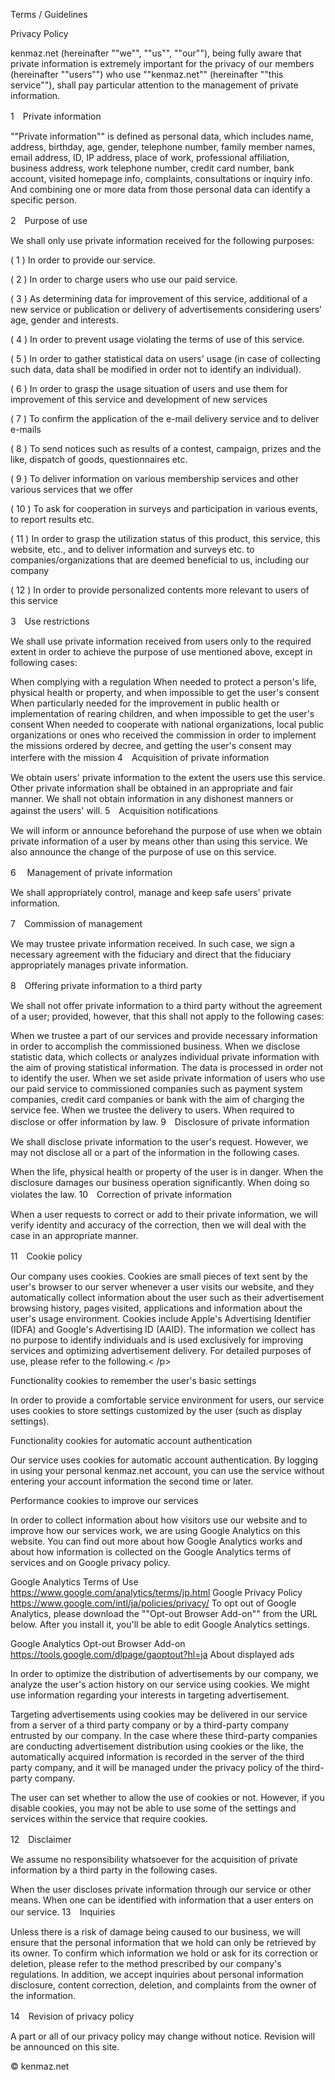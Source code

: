 Terms / Guidelines

Privacy Policy

kenmaz.net (hereinafter ""we"", ""us"", ""our""), being fully aware that private information is extremely important for the privacy of our members (hereinafter ""users"") who use ""kenmaz.net"" (hereinafter ""this service""), shall pay particular attention to the management of private information.

1　Private information

""Private information"" is defined as personal data, which includes name, address, birthday, age, gender, telephone number, family member names, email address, ID, IP address, place of work, professional affiliation, business address, work telephone number, credit card number, bank account, visited homepage info, complaints, consultations or inquiry info. And combining one or more data from those personal data can identify a specific person.

2　Purpose of use

We shall only use private information received for the following purposes:

( 1 ) In order to provide our service.

( 2 ) In order to charge users who use our paid service.

( 3 ) As determining data for improvement of this service, additional of a new service or publication or delivery of advertisements considering users' age, gender and interests.

( 4 ) In order to prevent usage violating the terms of use of this service.

( 5 ) In order to gather statistical data on users' usage (in case of collecting such data, data shall be modified in order not to identify an individual).

( 6 ) In order to grasp the usage situation of users and use them for improvement of this service and development of new services

( 7 ) To confirm the application of the e-mail delivery service and to deliver e-mails

( 8 ) To send notices such as results of a contest, campaign, prizes and the like, dispatch of goods, questionnaires etc.

( 9 ) To deliver information on various membership services and other various services that we offer

( 10 ) To ask for cooperation in surveys and participation in various events, to report results etc.

( 11 ) In order to grasp the utilization status of this product, this service, this website, etc., and to deliver information and surveys etc. to companies/organizations that are deemed beneficial to us, including our company

( 12 ) In order to provide personalized contents more relevant to users of this service

3　Use restrictions

We shall use private information received from users only to the required extent in order to achieve the purpose of use mentioned above, except in following cases:

When complying with a regulation
When needed to protect a person's life, physical health or property, and when impossible to get the user's consent
When particularly needed for the improvement in public health or implementation of rearing children, and when impossible to get the user's consent
When needed to cooperate with national organizations, local public organizations or ones who received the commission in order to implement the missions ordered by decree, and getting the user's consent may interfere with the mission
4　Acquisition of private information

We obtain users' private information to the extent the users use this service.
Other private information shall be obtained in an appropriate and fair manner. We shall not obtain information in any dishonest manners or against the users' will.
5　Acquisition notifications

We will inform or announce beforehand the purpose of use when we obtain private information of a user by means other than using this service. We also announce the change of the purpose of use on this service.

6　 Management of private information

We shall appropriately control, manage and keep safe users' private information.

7　Commission of management

We may trustee private information received. In such case, we sign a necessary agreement with the fiduciary and direct that the fiduciary appropriately manages private information.

8　Offering private information to a third party

We shall not offer private information to a third party without the agreement of a user; provided, however, that this shall not apply to the following cases:

When we trustee a part of our services and provide necessary information in order to accomplish the commissioned business.
When we disclose statistic data, which collects or analyzes individual private information with the aim of proving statistical information. The data is processed in order not to identify the user.
When we set aside private information of users who use our paid service to commissioned companies such as payment system companies, credit card companies or bank with the aim of charging the service fee.
When we trustee the delivery to users.
When required to disclose or offer information by law.
9　Disclosure of private information

We shall disclose private information to the user's request. However, we may not disclose all or a part of the information in the following cases.

When the life, physical health or property of the user is in danger.
When the disclosure damages our business operation significantly.
When doing so violates the law.
10　Correction of private information

When a user requests to correct or add to their private information, we will verify identity and accuracy of the correction, then we will deal with the case in an appropriate manner.

11　Cookie policy

Our company uses cookies. Cookies are small pieces of text sent by the user's browser to our server whenever a user visits our website, and they automatically collect information about the user such as their advertisement browsing history, pages visited, applications and information about the user's usage environment. Cookies include Apple's Advertising Identifier (IDFA) and Google's Advertising ID (AAID). The information we collect has no purpose to identify individuals and is used exclusively for improving services and optimizing advertisement delivery. For detailed purposes of use, please refer to the following.< /p>

Functionality cookies to remember the user's basic settings

In order to provide a comfortable service environment for users, our service uses cookies to store settings customized by the user (such as display settings).

Functionality cookies for automatic account authentication

Our service uses cookies for automatic account authentication. By logging in using your personal kenmaz.net account, you can use the service without entering your account information the second time or later.

Performance cookies to improve our services

In order to collect information about how visitors use our website and to improve how our services work, we are using Google Analytics on this website. You can find out more about how Google Analytics works and about how information is collected on the Google Analytics terms of services and on Google privacy policy.

Google Analytics Terms of Use
https://www.google.com/analytics/terms/jp.html
Google Privacy Policy
https://www.google.com/intl/ja/policies/privacy/
To opt out of Google Analytics, please download the ""Opt-out Browser Add-on"" from the URL below. After you install it, you'll be able to edit Google Analytics settings.

Google Analytics Opt-out Browser Add-on
https://tools.google.com/dlpage/gaoptout?hl=ja
About displayed ads

In order to optimize the distribution of advertisements by our company, we analyze the user's action history on our service using cookies. We might use information regarding your interests in targeting advertisement.

Targeting advertisements using cookies may be delivered in our service from a server of a third party company or by a third-party company entrusted by our company. In the case where these third-party companies are conducting advertisement distribution using cookies or the like, the automatically acquired information is recorded in the server of the third party company, and it will be managed under the privacy policy of the third-party company.

The user can set whether to allow the use of cookies or not. However, if you disable cookies, you may not be able to use some of the settings and services within the service that require cookies.

12　Disclaimer

We assume no responsibility whatsoever for the acquisition of private information by a third party in the following cases.

When the user discloses private information through our service or other means.
When one can be identified with information that a user enters on our service.
13　Inquiries

Unless there is a risk of damage being caused to our business, we will ensure that the personal information that we hold can only be retrieved by its owner. To confirm which information we hold or ask for its correction or deletion, please refer to the method prescribed by our company's regulations.
In addition, we accept inquiries about personal information disclosure, content correction, deletion, and complaints from the owner of the information.

14　Revision of privacy policy

A part or all of our privacy policy may change without notice. Revision will be announced on this site.

© kenmaz.net
